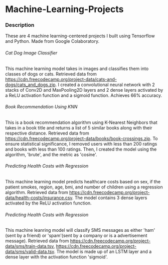 # Machine-Learning-Projects

### Description
These are 4 machine learning-centered projects I built using Tensorflow and Python. Made from Google Colaboratory. 

###### Cat Dog Image Classifier
This machine learning model takes in images and classifies them into classes of dogs or cats. Retrieved data from https://cdn.freecodecamp.org/project-data/cats-and-dogs/cats_and_dogs.zip. I created a convolutional neural network with 2 stacks of Conv2D and MaxPooling2D layers and 2 dense layers activated by a ReLU activation function and a sigmoid function. Achieves 66% accuracy. 

###### Book Recommendation Using KNN
This is a book recommendation algorithm using K-Nearest Neighbors that takes in a book title and returns a list of 5 similar books along with their respective distance. Retrieved data from https://cdn.freecodecamp.org/project-data/books/book-crossings.zip. To ensure statistical significance, I removed users with less than 200 ratings and books with less than 100 ratings. Then, I created the model using the algorithm, 'brute', and the metric as 'cosine'. 

###### Predicting Health Costs with Regression
This machine learning model predicts healthcare costs based on sex, if the patient smokes, region, age, bmi, and number of children using a regression algorithm. Retrieved data from https://cdn.freecodecamp.org/project-data/health-costs/insurance.csv. The model contains 3 dense layers activated by the ReLU activation function.

###### Predicting Health Costs with Regression
This machine leanring model will classify SMS messages as either 'ham' (sent by a friend) or 'spam'(sent by a company or is a advertisement message). Retrieved data from https://cdn.freecodecamp.org/project-data/sms/train-data.tsv, https://cdn.freecodecamp.org/project-data/sms/valid-data.tsv. The model is made up of an LSTM layer and a dense layer with the activation function 'sigmoid'. 
